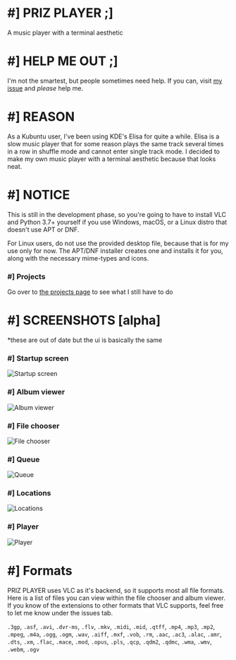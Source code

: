 # #] PRIZ PLAYER ;]
A music player with a terminal aesthetic

# #] HELP ME OUT ;]
I'm not the smartest, but people sometimes need help. If you can, visit 
[my issue](https://stackoverflow.com/questions/64049965/how-to-get-audio-samples-from-python-vlc) 
and *please* help me.

# #] REASON
As a Kubuntu user, I've been using KDE's Elisa for quite a while. Elisa is a slow music player that
for some reason plays the same track several times in a row in shuffle mode and cannot enter single track
mode. I decided to make my own music player with a terminal aesthetic because that looks neat.

# #] NOTICE
This is still in the development phase, so you're going to have to install VLC and Python 3.7+ yourself
if you use Windows, macOS, or a Linux distro that doesn't use APT or DNF.

For Linux users, do not use the provided desktop file, because that is for my use only for now. The APT/DNF 
installer creates one and installs it for you, along with the necessary mime-types and icons.

### #] Projects
Go over to [the projects page](/voxelprismatic/prizplayer/projects/1) to see what I still
have to do

# #] SCREENSHOTS [alpha]
*these are out of date but the ui is basically the same
### #] Startup screen
![Startup screen](https://media.discordapp.net/attachments/569698278271090728/753658743887233104/unknown.png)
### #] Album viewer
![Album viewer](https://media.discordapp.net/attachments/569698278271090728/753659264471662722/unknown.png)
### #] File chooser
![File chooser](https://media.discordapp.net/attachments/569698278271090728/753658960078438482/unknown.png)
### #] Queue
![Queue](https://media.discordapp.net/attachments/569698278271090728/753659649051459734/unknown.png)
### #] Locations
![Locations](https://media.discordapp.net/attachments/569698278271090728/753660054275620944/unknown.png)
### #] Player
![Player](https://media.discordapp.net/attachments/569698278271090728/753660421986320465/unknown.png)

# #] Formats
PRIZ PLAYER uses VLC as it's backend, so it supports most all file formats. Here is a list
of files you can view within the file chooser and album viewer. If you know of the extensions
to other formats that VLC supports, feel free to let me know under the issues tab.

`.3gp`, `.asf`, `.avi`, `.dvr-ms`, `.flv`,
`.mkv`, `.midi`, `.mid`, `.qtff`, `.mp4`,
`.mp3`, `.mp2`, `.mpeg`, `.m4a`, `.ogg`,
`.ogm`, `.wav`, `.aiff`, `.mxf`, `.vob`,
`.rm`, `.aac`, `.ac3`, `.alac`, `.amr`,
`.dts`, `.xm`, `.flac`, `.mace`, `.mod`,
`.opus`, `.pls`, `.qcp`, `.qdm2`, `.qdmc`,
`.wma`, `.wmv`, `.webm`, `.ogv`
